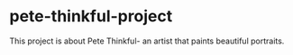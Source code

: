 # pete-thinkful-project
This project is about Pete Thinkful- an artist that paints beautiful portraits. 
